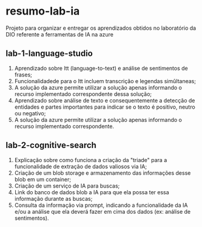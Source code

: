 # resumo-lab-ia
Projeto para organizar e entregar os aprendizados obtidos no laboratório da DIO referente a ferramentas de IA na azure

## lab-1-language-studio
1. Aprendizado sobre ltt (language-to-text) e análise de sentimentos de frases;
2. Funcionalidadede para o ltt incluem transcrição e legendas simûltaneas;
3. A solução da azure permite utilizar a solução apenas informando o recurso implementado correspondente dessa solução;
4. Aprendizado sobre análise de texto e consequentemente a detecção de entidades e partes importantes para indicar se o texto é positivo, neutro ou negativo;
5. A solução da azure permite utilizar a solução apenas informando o recurso implementado correspondente.

## lab-2-cognitive-search
1. Explicação sobre como funciona a criação da "triade" para a funcionalidade de extração de dados valiosos via IA;
2. Criação de um blob storage e armazenamento das informações desse blob em um container;
3. Criação de um serviço de IA para buscas;
4. Link do banco de dados blob a IA para que ela possa ter essa informação durante as buscas;
5. Consulta da informação via prompt, indicando a funcionalidade da IA e/ou a análise que ela deverá fazer em cima dos dados (ex: análise de sentimentos).

